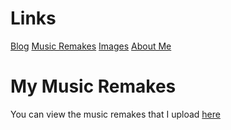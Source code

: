 # **Links**
[Blog](https://b.bakunet.me)
[Music Remakes](https://b.bakunet.me/music.html)
[Images](https://b.bakunet.me/images.html)
[About Me](https://b.bakunet.me/about.html)
# **My Music Remakes**

You can view the music remakes that I upload [here](https://b3.bakunet.me/music)
